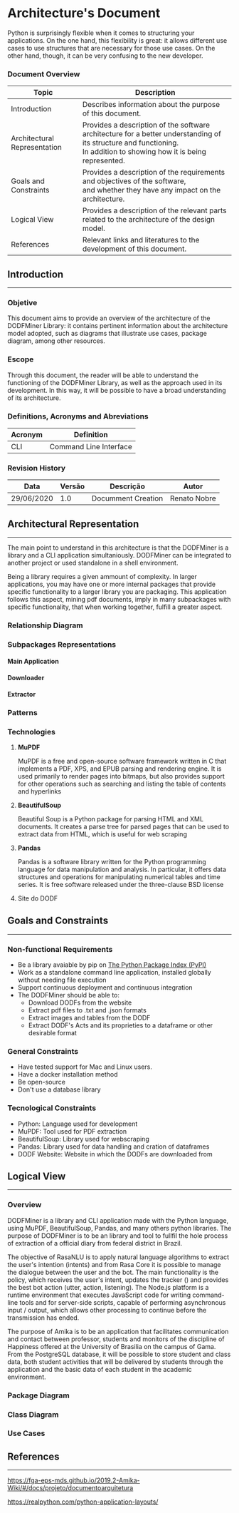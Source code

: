 # Architecture's Document

Python is surprisingly flexible when it comes to structuring your applications. On the one hand, this flexibility is great: it allows different use cases to use structures that are necessary for those use cases. On the other hand, though, it can be very confusing to the new developer.

### Document Overview

| Topic                        | Description                                                                                                                                                             |
|------------------------------|-------------------------------------------------------------------------------------------------------------------------------------------------------------------------|
| Introduction                 | Describes information about the purpose of this document.                                                                                                               |
| Architectural Representation | Provides a description of the software architecture for a better understanding of its structure and functioning.<br>In addition to showing how it is being represented. |
| Goals and Constraints        | Provides a description of the requirements and objectives of the software,<br>and whether they have any impact on the architecture.                                     |
| Logical View                 | Provides a description of the relevant parts related to the architecture of the design model.                                                                           |
| References                   | Relevant links and literatures to the development of this document.                                                                                                     |

## Introduction
---------------

### Objetive

This document aims to provide an overview of the architecture of the DODFMiner Library: it contains pertinent information about the architecture model adopted, such as diagrams that illustrate use cases, package diagram, among other resources.

### Escope

Through this document, the reader will be able to understand the functioning of the DODFMiner Library, as well as the approach used in its development. In this way, it will be possible to have a broad understanding of its architecture.

### Definitions, Acronyms and Abreviations

| Acronym       | Definition             |
|---------------|------------------------|
| CLI           | Command Line Interface |


### Revision History

| Data     | Versão | Descrição          | Autor        | 
|----------|--------|--------------------|--------------|
|29/06/2020| 1.0    | Documment Creation | Renato Nobre |


## Architectural Representation
-------------------------------

The main point to understand in this architecture is that the DODFMiner is a library and a CLI application simultaniously. DODFMiner can be integrated to another project or used standalone in a shell environment.

Being a library requires a given ammount of complexity. In larger applications, you may have one or more internal packages that provide specific functionality to a larger library you are packaging. This application follows this aspect, mining pdf documents, imply in many subpackages with specific functionality, that when working together, fulfill a greater aspect.

### Relationship Diagram 

### Subpackages Representations

#### Main Application

#### Downloader

#### Extractor

### Patterns

### Technologies

1. **MuPDF**

   MuPDF is a free and open-source software framework written in C that implements a PDF, XPS, and EPUB parsing and rendering engine. It is used primarily to render pages into bitmaps, but also provides support for other operations such as searching and listing the table of contents and hyperlinks

2. **BeautifulSoup**

   Beautiful Soup is a Python package for parsing HTML and XML documents. It creates a parse tree for parsed pages that can be used to extract data from HTML, which is useful for web scraping

3. **Pandas**

    Pandas is a software library written for the Python programming language for data manipulation and analysis. In particular, it offers data structures and operations for manipulating numerical tables and time series. It is free software released under the three-clause BSD license

4. Site do DODF 


## Goals and Constraints
------------------------

### Non-functional Requirements

* Be a library avaiable by pip on [The Python Package Index (PyPI)](https://pypi.org)
* Work as a standalone command line application, installed globally without needing file execution
* Support continuous deployment and continuous integration
* The DODFMiner should be able to:
    - Download DODFs from the website
    - Extract pdf files to .txt and .json formats
    - Extract images and tables from the DODF
    - Extract DODF's Acts and its proprieties to a dataframe or other desirable format

### General Constraints

* Have tested support for Mac and Linux users.
* Have a docker installation method
* Be open-source
* Don't use a database library

### Tecnological Constraints

* Python: Language used for development
* MuPDF: Tool used for PDF extraction
* BeautifulSoup: Library used for webscraping
* Pandas: Library used for data handling and cration of dataframes
* DODF Website: Website in which the DODFs are downloaded from

## Logical View
---------------

### Overview

DODFMiner is a library and CLI application made with the Python language, using MuPDF, BeautifulSoup, Pandas, and many others python libraries. The purpose of DODFMiner is to be an library and tool to fullfil the hole process of extraction of a official diary from federal district in Brazil. 


The objective of RasaNLU is to apply natural language algorithms to extract the user's intention (intents) and from Rasa Core it is possible to manage the dialogue between the user and the bot. The main functionality is the policy, which receives the user's intent, updates the tracker () and provides the best bot action (utter, action, listening). The Node.js platform is a runtime environment that executes JavaScript code for writing command-line tools and for server-side scripts, capable of performing asynchronous input / output, which allows other processing to continue before the transmission has ended.

The purpose of Amika is to be an application that facilitates communication and contact between professor, students and monitors of the discipline of Happiness offered at the University of Brasilia on the campus of Gama. From the PostgreSQL database, it will be possible to store student and class data, both student activities that will be delivered by students through the application and the basic data of each student in the academic environment.

### Package Diagram

### Class Diagram

### Use Cases


## References
-------------

https://fga-eps-mds.github.io/2019.2-Amika-Wiki/#/docs/projeto/documentoarquitetura

https://realpython.com/python-application-layouts/


